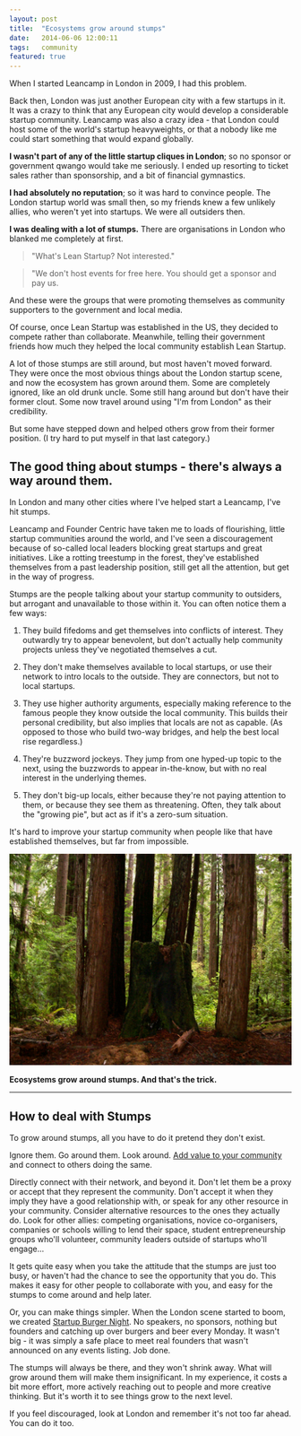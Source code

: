 ```yaml
---
layout: post
title:  "Ecosystems grow around stumps"
date:   2014-06-06 12:00:11
tags:   community
featured: true
---
```


When I started Leancamp in London in 2009, I had this problem.  

Back then, London was just another European city with a few startups in it.  It was a crazy to think that any European city would develop a considerable startup community. Leancamp was also a crazy idea - that London could host some of the world's startup heavyweights, or that a nobody like me could start something that would expand globally.

**I wasn't part of any of the little startup cliques in London**; so no sponsor or government qwango would take me seriously.  I ended up resorting to ticket sales rather than sponsorship, and a bit of financial gymnastics.

**I had absolutely no reputation**; so it was hard to convince people.  The London startup world was small then, so my friends knew a few unlikely allies, who weren't yet into startups. We were all outsiders then.

**I was dealing with a lot of stumps.**  There are organisations in London who blanked me completely at first. 
> "What's Lean Startup? Not interested."

> "We don't host events for free here. You should get a sponsor and pay us.

And these were the groups that were promoting themselves as community supporters to the government and local media.

Of course, once Lean Startup was established in the US, they decided to compete rather than collaborate. Meanwhile, telling their government friends how much they helped the local community establish Lean Startup.

A lot of those stumps are still around, but most haven't moved forward. They were once the most obvious things about the London startup scene, and now the ecosystem has grown around them.  Some are completely ignored, like an old drunk uncle. Some still hang around but don't have their former clout.  Some now travel around using "I'm from London" as their credibility.

But some have stepped down and helped others grow from their former position.  (I try hard to put myself in that last category.)

## The good thing about stumps - there's always a way around them.

In London and many other cities where I've helped start a Leancamp, I've hit stumps.

Leancamp and Founder Centric have taken me to loads of flourishing, little startup communities around the world, and I've seen a discouragement because of so-called local leaders blocking great startups and great initiatives. Like a rotting treestump in the forest, they've established themselves from a past leadership position, still get all the attention, but get in the way of progress. 

Stumps are the people talking about your startup community to outsiders, but arrogant and unavailable to those within it.  You can often notice them a few ways:

1. They build fifedoms and get themselves into conflicts of interest. They outwardly try to appear benevolent, but don't actually help community projects unless they've negotiated themselves a cut.

1. They don't make themselves available to local startups, or use their network to intro locals to the outside. They are connectors, but not to local startups.

1. They use higher authority arguments, especially making reference to the famous people they know outside the local community.  This builds their personal credibility, but also implies that locals are not as capable. (As opposed to those who build two-way bridges, and help the best local rise regardless.)

1. They're buzzword jockeys.  They jump from one hyped-up topic to the next, using the buzzwords to appear in-the-know, but with no real interest in the underlying themes.

1. They don't big-up locals, either because they're not paying attention to them, or because they see them as threatening. Often, they talk about the "growing pie", but act as if it's a zero-sum situation.

It's hard to improve your startup community when people like that have established themselves, but far from impossible.  

![Credit: mlhradio on Flickr](/content/images/2014/Jun/2105523687_758c676b4c_b.jpg)

**Ecosystems grow around stumps. And that's the trick.**

---
## How to deal with Stumps

To grow around stumps, all you have to do it pretend they don't exist. 

Ignore them. Go around them. Look around.   [Add value to your community](http://www.saintsal.com/concentric-circles-of-community/) and connect to others doing the same.  

Directly connect with their network, and beyond it. Don't let them be a proxy or accept that they represent the community.  Don't accept it when they imply they have a good relationship with, or speak for any other resource in your community. Consider alternative resources to the ones they actually do. Look for other allies: competing organisations, novice co-organisers, companies or schools willing to lend their space, student entrepreneurship groups who'll volunteer, community leaders outside of startups who'll engage...

It gets quite easy when you take the attitude that the stumps are just too busy, or haven't had the chance to see the opportunity that you do.  This makes it easy for other people to collaborate with you, and easy for the stumps to come around and help later.

Or, you can make things simpler.  When the London scene started to boom, we created [Startup Burger Night](http://burgernight.co). No speakers, no sponsors, nothing but founders and catching up over burgers and beer every Monday.  It wasn't big - it was simply a safe place to meet real founders that wasn't announced on any events listing.  Job done.

The stumps will always be there, and they won't shrink away. What will grow around them will make them insignificant. In my experience, it costs a bit more effort, more actively reaching out to people and more  creative thinking. But it's worth it to see things grow to the next level.

If you feel discouraged, look at London and remember it's not too far ahead. You can do it too.

